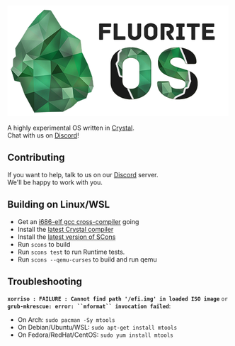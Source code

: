![Fluorite Logo][logo_url]

A highly experimental OS written in [Crystal][crystal_home].   
Chat with us on [Discord][discord]!

## Contributing

If you want to help, talk to us on our [Discord][discord] server.  
We'll be happy to work with you.

## Building on Linux/WSL

- Get an [i686-elf gcc cross-compiler][cross_cc] going
- Install the [latest Crystal compiler][crystal_compiler]
- Install the [latest version of SCons][scons]
- Run `scons` to build
- Run `scons test` to run Runtime tests.
- Run `scons --qemu-curses` to build and run qemu

## Troubleshooting

**`xorriso : FAILURE : Cannot find path '/efi.img' in loaded ISO image`** `or`   
**`grub-mkrescue: error: ``mformat`` invocation failed`**:

- On Arch: `sudo pacman -Sy mtools`
- On Debian/Ubuntu/WSL: `sudo apt-get install mtools`
- On Fedora/RedHat/CentOS: `sudo yum install mtools`

[logo_url]: logo.png
[cross_cc]: http://wiki.osdev.org/GCC_Cross-Compiler
[crystal_home]: https://crystal-lang.org
[crystal_compiler]: https://crystal-lang.org/docs/installation/index.html
[discord]: https://discord.gg/nmESdX8
[scons]: http://scons.org/

